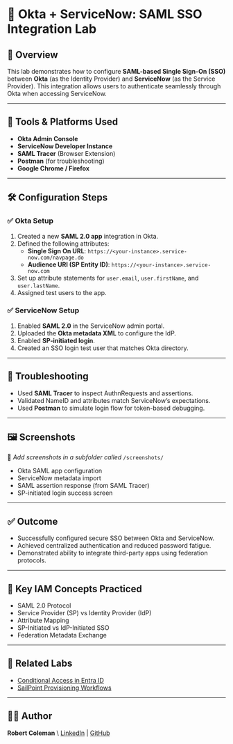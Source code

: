 # 🔐 Okta + ServiceNow: SAML SSO Integration Lab

## 📘 Overview
This lab demonstrates how to configure **SAML-based Single Sign-On (SSO)** between **Okta** (as the Identity Provider) and **ServiceNow** (as the Service Provider). This integration allows users to authenticate seamlessly through Okta when accessing ServiceNow.

---

## 🧰 Tools & Platforms Used
- **Okta Admin Console**
- **ServiceNow Developer Instance**
- **SAML Tracer** (Browser Extension)
- **Postman** (for troubleshooting)
- **Google Chrome / Firefox**

---

## 🛠️ Configuration Steps

### ✅ Okta Setup
1. Created a new **SAML 2.0 app** integration in Okta.
2. Defined the following attributes:
   - **Single Sign On URL**: `https://<your-instance>.service-now.com/navpage.do`
   - **Audience URI (SP Entity ID)**: `https://<your-instance>.service-now.com`
3. Set up attribute statements for `user.email`, `user.firstName`, and `user.lastName`.
4. Assigned test users to the app.

### ✅ ServiceNow Setup
1. Enabled **SAML 2.0** in the ServiceNow admin portal.
2. Uploaded the **Okta metadata XML** to configure the IdP.
3. Enabled **SP-initiated login**.
4. Created an SSO login test user that matches Okta directory.

---

## 🔎 Troubleshooting
- Used **SAML Tracer** to inspect AuthnRequests and assertions.
- Validated NameID and attributes match ServiceNow’s expectations.
- Used **Postman** to simulate login flow for token-based debugging.

---

## 🖼️ Screenshots
📌 _Add screenshots in a subfolder called_ `/screenshots/`
- Okta SAML app configuration
- ServiceNow metadata import
- SAML assertion response (from SAML Tracer)
- SP-initiated login success screen

---

## ✅ Outcome
- Successfully configured secure SSO between Okta and ServiceNow.
- Achieved centralized authentication and reduced password fatigue.
- Demonstrated ability to integrate third-party apps using federation protocols.

---

## 🧠 Key IAM Concepts Practiced
- SAML 2.0 Protocol
- Service Provider (SP) vs Identity Provider (IdP)
- Attribute Mapping
- SP-Initiated vs IdP-Initiated SSO
- Federation Metadata Exchange

---

## 📎 Related Labs
- [Conditional Access in Entra ID](../EntraID-ConditionalAccess/)
- [SailPoint Provisioning Workflows](../SailPoint-Provisioning/)

---

## 👨‍💻 Author
**Robert Coleman**  \\
[LinkedIn](https://www.linkedin.com/in/roberthcoleman/)  |  [GitHub](https://github.com/roberthcoleman)
